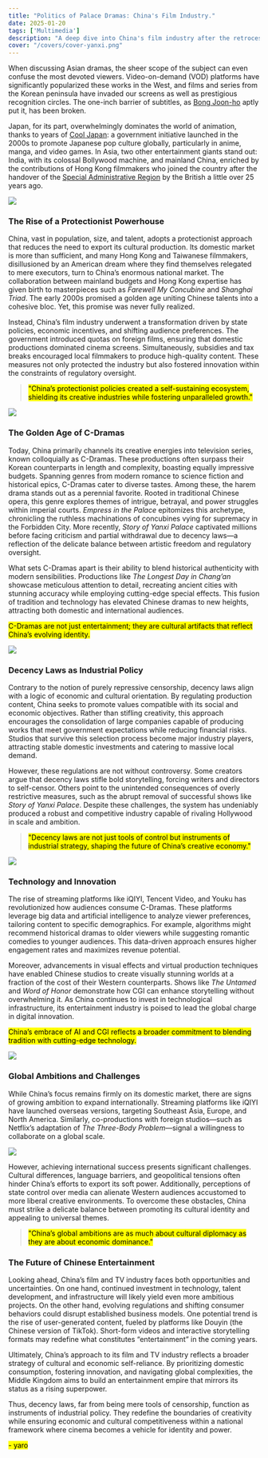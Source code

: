 ```yaml
---
title: "Politics of Palace Dramas: China's Film Industry."
date: 2025-01-20  
tags: ['Multimedia']  
description: "A deep dive into China's film industry after the retrocession."
cover: "/covers/cover-yanxi.png"
---
```


When discussing Asian dramas, the sheer scope of the subject can even confuse the most devoted viewers. Video-on-demand (VOD) platforms have significantly popularized these works in the West, and films and series from the Korean peninsula have invaded our screens as well as prestigious recognition circles. The one-inch barrier of subtitles, as [Bong Joon-ho](https://en.wikipedia.org/wiki/Bong_Joon-ho) aptly put it, has been broken.

Japan, for its part, overwhelmingly dominates the world of animation, thanks to years of [Cool Japan](https://www.cao.go.jp/cool_japan/english/pdf/published_document3.pdf): a government initiative launched in the 2000s to promote Japanese pop culture globally, particularly in anime, manga, and video games. In Asia, two other entertainment giants stand out: India, with its colossal Bollywood machine, and mainland China, enriched by the contributions of Hong Kong filmmakers who joined the country after the handover of the [Special Administrative Region](https://en.wikipedia.org/wiki/Special_administrative_regions_of_China) by the British a little over 25 years ago.

![](image-219.png)

### **The Rise of a Protectionist Powerhouse**

China, vast in population, size, and talent, adopts a protectionist approach that reduces the need to export its cultural production. Its domestic market is more than sufficient, and many Hong Kong and Taiwanese filmmakers, disillusioned by an American dream where they find themselves relegated to mere executors, turn to China’s enormous national market. The collaboration between mainland budgets and Hong Kong expertise has given birth to masterpieces such as *Farewell My Concubine* and *Shanghai Triad*. The early 2000s promised a golden age uniting Chinese talents into a cohesive bloc. Yet, this promise was never fully realized.

Instead, China’s film industry underwent a transformation driven by state policies, economic incentives, and shifting audience preferences. The government introduced quotas on foreign films, ensuring that domestic productions dominated cinema screens. Simultaneously, subsidies and tax breaks encouraged local filmmakers to produce high-quality content. These measures not only protected the industry but also fostered innovation within the constraints of regulatory oversight.

> <mark>"China’s protectionist policies created a self-sustaining ecosystem, shielding its creative industries while fostering unparalleled growth."</mark>

![](image-220.png)

### **The Golden Age of C-Dramas**

Today, China primarily channels its creative energies into television series, known colloquially as C-Dramas. These productions often surpass their Korean counterparts in length and complexity, boasting equally impressive budgets. Spanning genres from modern romance to science fiction and historical epics, C-Dramas cater to diverse tastes. Among these, the harem drama stands out as a perennial favorite. Rooted in traditional Chinese opera, this genre explores themes of intrigue, betrayal, and power struggles within imperial courts. *Empress in the Palace* epitomizes this archetype, chronicling the ruthless machinations of concubines vying for supremacy in the Forbidden City. More recently, *Story of Yanxi Palace* captivated millions before facing criticism and partial withdrawal due to decency laws—a reflection of the delicate balance between artistic freedom and regulatory oversight.

What sets C-Dramas apart is their ability to blend historical authenticity with modern sensibilities. Productions like *The Longest Day in Chang’an* showcase meticulous attention to detail, recreating ancient cities with stunning accuracy while employing cutting-edge special effects. This fusion of tradition and technology has elevated Chinese dramas to new heights, attracting both domestic and international audiences.

<mark>C-Dramas are not just entertainment; they are cultural artifacts that reflect China’s evolving identity.</mark>

![](image-221.png)

### **Decency Laws as Industrial Policy**

Contrary to the notion of purely repressive censorship, decency laws align with a logic of economic and cultural orientation. By regulating production content, China seeks to promote values compatible with its social and economic objectives. Rather than stifling creativity, this approach encourages the consolidation of large companies capable of producing works that meet government expectations while reducing financial risks. Studios that survive this selection process become major industry players, attracting stable domestic investments and catering to massive local demand.

However, these regulations are not without controversy. Some creators argue that decency laws stifle bold storytelling, forcing writers and directors to self-censor. Others point to the unintended consequences of overly restrictive measures, such as the abrupt removal of successful shows like *Story of Yanxi Palace*. Despite these challenges, the system has undeniably produced a robust and competitive industry capable of rivaling Hollywood in scale and ambition.

> <mark>"Decency laws are not just tools of control but instruments of industrial strategy, shaping the future of China’s creative economy."</mark>

![](image-224.png)

### **Technology and Innovation**

The rise of streaming platforms like iQIYI, Tencent Video, and Youku has revolutionized how audiences consume C-Dramas. These platforms leverage big data and artificial intelligence to analyze viewer preferences, tailoring content to specific demographics. For example, algorithms might recommend historical dramas to older viewers while suggesting romantic comedies to younger audiences. This data-driven approach ensures higher engagement rates and maximizes revenue potential.

Moreover, advancements in visual effects and virtual production techniques have enabled Chinese studios to create visually stunning worlds at a fraction of the cost of their Western counterparts. Shows like *The Untamed* and *Word of Honor* demonstrate how CGI can enhance storytelling without overwhelming it. As China continues to invest in technological infrastructure, its entertainment industry is poised to lead the global charge in digital innovation.

<mark>China’s embrace of AI and CGI reflects a broader commitment to blending tradition with cutting-edge technology.</mark>

![](image-223.png)

### **Global Ambitions and Challenges**

While China’s focus remains firmly on its domestic market, there are signs of growing ambition to expand internationally. Streaming platforms like iQIYI have launched overseas versions, targeting Southeast Asia, Europe, and North America. Similarly, co-productions with foreign studios—such as Netflix’s adaptation of *The Three-Body Problem*—signal a willingness to collaborate on a global scale.

![](image-235.png)

However, achieving international success presents significant challenges. Cultural differences, language barriers, and geopolitical tensions often hinder China’s efforts to export its soft power. Additionally, perceptions of state control over media can alienate Western audiences accustomed to more liberal creative environments. To overcome these obstacles, China must strike a delicate balance between promoting its cultural identity and appealing to universal themes.

> <mark>"China’s global ambitions are as much about cultural diplomacy as they are about economic dominance."</mark>

### **The Future of Chinese Entertainment**

Looking ahead, China’s film and TV industry faces both opportunities and uncertainties. On one hand, continued investment in technology, talent development, and infrastructure will likely yield even more ambitious projects. On the other hand, evolving regulations and shifting consumer behaviors could disrupt established business models. One potential trend is the rise of user-generated content, fueled by platforms like Douyin (the Chinese version of TikTok). Short-form videos and interactive storytelling formats may redefine what constitutes “entertainment” in the coming years.

Ultimately, China’s approach to its film and TV industry reflects a broader strategy of cultural and economic self-reliance. By prioritizing domestic consumption, fostering innovation, and navigating global complexities, the Middle Kingdom aims to build an entertainment empire that mirrors its status as a rising superpower.

Thus, decency laws, far from being mere tools of censorship, function as instruments of industrial policy. They redefine the boundaries of creativity while ensuring economic and cultural competitiveness within a national framework where cinema becomes a vehicle for identity and power.

<mark>- yaro</mark>